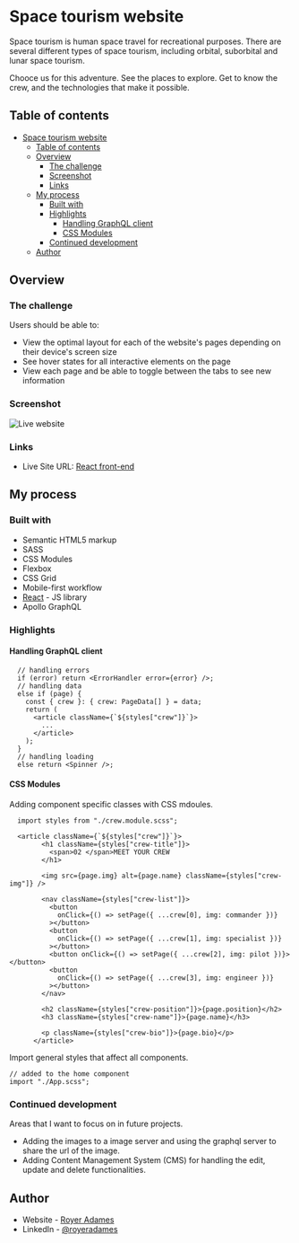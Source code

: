 # Space tourism website
Space tourism is human space travel for recreational purposes. There are several different types of space tourism, including orbital, suborbital and lunar space tourism.

Chooce us for this adventure. See the places to explore. Get to know the crew, and the technologies that make it possible.

## Table of contents

- [Space tourism website](#space-tourism-website)
  - [Table of contents](#table-of-contents)
  - [Overview](#overview)
    - [The challenge](#the-challenge)
    - [Screenshot](#screenshot)
    - [Links](#links)
  - [My process](#my-process)
    - [Built with](#built-with)
    - [Highlights](#highlights)
      - [Handling GraphQL client](#handling-graphql-client)
      - [CSS Modules](#css-modules)
    - [Continued development](#continued-development)
  - [Author](#author)

## Overview

### The challenge

Users should be able to:

- View the optimal layout for each of the website's pages depending on their device's screen size
- See hover states for all interactive elements on the page
- View each page and be able to toggle between the tabs to see new information
### Screenshot

![Live website](../readme-assets/readme-assets/../space-tourism.gif)

### Links

- Live Site URL: [React front-end](https://react-spacetourism.vercel.app/)

## My process

### Built with
- Semantic HTML5 markup
- SASS
- CSS Modules
- Flexbox
- CSS Grid
- Mobile-first workflow
- [React](https://reactjs.org/) - JS library
- Apollo GraphQL

### Highlights
#### Handling GraphQL client
```tsx
  // handling errors
  if (error) return <ErrorHandler error={error} />;
  // handling data
  else if (page) {
    const { crew }: { crew: PageData[] } = data;
    return (
      <article className={`${styles["crew"]}`}>
        ...
      </article>
    );
  }
  // handling loading
  else return <Spinner />;
```
#### CSS Modules

Adding component specific classes with CSS mdoules.
```tsx
  import styles from "./crew.module.scss";

  <article className={`${styles["crew"]}`}>
        <h1 className={styles["crew-title"]}>
          <span>02 </span>MEET YOUR CREW
        </h1>

        <img src={page.img} alt={page.name} className={styles["crew-img"]} />

        <nav className={styles["crew-list"]}>
          <button
            onClick={() => setPage({ ...crew[0], img: commander })}
          ></button>
          <button
            onClick={() => setPage({ ...crew[1], img: specialist })}
          ></button>
          <button onClick={() => setPage({ ...crew[2], img: pilot })}></button>
          <button
            onClick={() => setPage({ ...crew[3], img: engineer })}
          ></button>
        </nav>

        <h2 className={styles["crew-position"]}>{page.position}</h2>
        <h3 className={styles["crew-name"]}>{page.name}</h3>

        <p className={styles["crew-bio"]}>{page.bio}</p>
      </article>
```
Import general styles that affect all components.
```tsx
// added to the home component
import "./App.scss";
```

### Continued development
Areas that I want to focus on in future projects.

- Adding the images to a image server and using the graphql server to share the url of the image.
- Adding Content Management System (CMS) for handling the edit, update and delete functionalities.
  

## Author

- Website - [Royer Adames](https://www.royeradames.com)
- LinkedIn - [@royeradames](https://www.linkedin.com/in/royer-adames/)